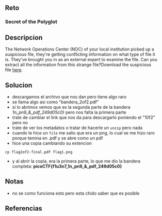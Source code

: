 
## Reto
### Secret of the Polyglot
## Descripcion
The Network Operations Center (NOC) of your local institution picked up a suspicious file, they're getting conflicting information on what type of file it is. They've brought you in as an external expert to examine the file. Can you extract all the information from this strange file?Download the suspicious file [here](https://artifacts.picoctf.net/c_titan/8/flag2of2-final.pdf).
## Solucion
- descargamos el archivo que nos dan pero tiene algo raro
- se llama algo asi como "bandera_2of2.pdf"
- si lo abrimos vemos que es la segunda parte de la bandera *1n_pn9_&_pdf_249d05c0}* pero nos falta la primera parte
- trate de cambiar el link que nos da para descargarlo poniendo el "10f2" pero no
- trate de ver los metadatos o tratar de hacerle un `unzip` pero nada
- cuando le hice un `file` me salio que era un png, lo cual se me hizo raro porque temina en .pdf y se abre como un pdf
- hice una copia cambiando su extencion
```
cp flag2of2-final.pdf flag1.png   
```
- y al abrir la copia, era la primera parte, lo que me dio la bandera completa: **picoCTF{f1u3n7_1n_pn9_&_pdf_249d05c0}**



## Notas
- no se como funciona esto pero esta chido saber que es posible
## Referencias
